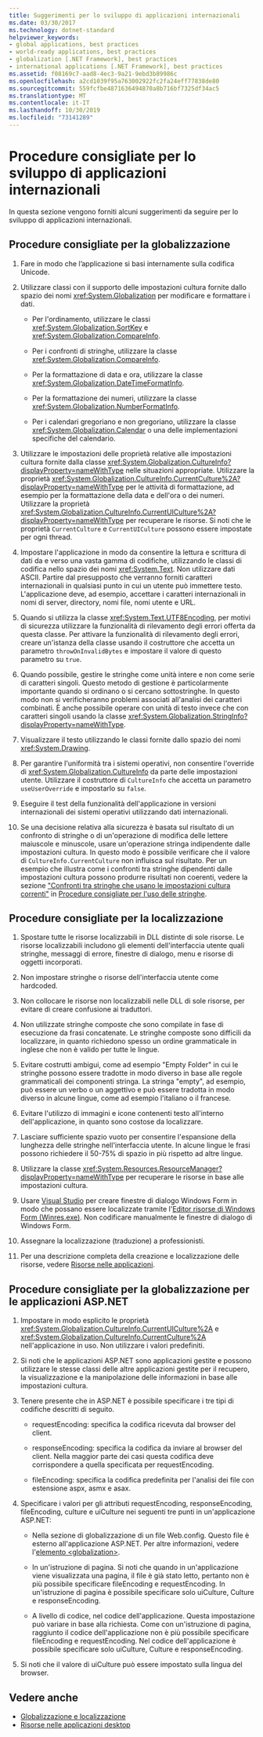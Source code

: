 ```yaml
---
title: Suggerimenti per lo sviluppo di applicazioni internazionali
ms.date: 03/30/2017
ms.technology: dotnet-standard
helpviewer_keywords:
- global applications, best practices
- world-ready applications, best practices
- globalization [.NET Framework], best practices
- international applications [.NET Framework], best practices
ms.assetid: f08169c7-aad8-4ec3-9a21-9ebd3b89986c
ms.openlocfilehash: a2cd1039f95a763002922fc2fa24eff77838de80
ms.sourcegitcommit: 559fcfbe4871636494870a8b716bf7325df34ac5
ms.translationtype: MT
ms.contentlocale: it-IT
ms.lasthandoff: 10/30/2019
ms.locfileid: "73141289"
---
```

# <a name="best-practices-for-developing-world-ready-applications"></a>Procedure consigliate per lo sviluppo di applicazioni internazionali

In questa sezione vengono forniti alcuni suggerimenti da seguire per lo sviluppo di applicazioni internazionali.

## <a name="globalization-best-practices"></a>Procedure consigliate per la globalizzazione

1. Fare in modo che l’applicazione si basi internamente sulla codifica Unicode.

2. Utilizzare classi con il supporto delle impostazioni cultura fornite dallo spazio dei nomi <xref:System.Globalization> per modificare e formattare i dati.

    - Per l'ordinamento, utilizzare le classi <xref:System.Globalization.SortKey> e <xref:System.Globalization.CompareInfo>.

    - Per i confronti di stringhe, utilizzare la classe <xref:System.Globalization.CompareInfo>.

    - Per la formattazione di data e ora, utilizzare la classe <xref:System.Globalization.DateTimeFormatInfo>.

    - Per la formattazione dei numeri, utilizzare la classe <xref:System.Globalization.NumberFormatInfo>.

    - Per i calendari gregoriano e non gregoriano, utilizzare la classe <xref:System.Globalization.Calendar> o una delle implementazioni specifiche del calendario.

3. Utilizzare le impostazioni delle proprietà relative alle impostazioni cultura fornite dalla classe <xref:System.Globalization.CultureInfo?displayProperty=nameWithType> nelle situazioni appropriate. Utilizzare la proprietà <xref:System.Globalization.CultureInfo.CurrentCulture%2A?displayProperty=nameWithType> per le attività di formattazione, ad esempio per la formattazione della data e dell'ora o dei numeri. Utilizzare la proprietà <xref:System.Globalization.CultureInfo.CurrentUICulture%2A?displayProperty=nameWithType> per recuperare le risorse. Si noti che le proprietà `CurrentCulture` e `CurrentUICulture` possono essere impostate per ogni thread.

4. Impostare l'applicazione in modo da consentire la lettura e scrittura di dati da e verso una vasta gamma di codifiche, utilizzando le classi di codifica nello spazio dei nomi <xref:System.Text>. Non utilizzare dati ASCII. Partire dal presupposto che verranno forniti caratteri internazionali in qualsiasi punto in cui un utente può immettere testo. L'applicazione deve, ad esempio, accettare i caratteri internazionali in nomi di server, directory, nomi file, nomi utente e URL.

5. Quando si utilizza la classe <xref:System.Text.UTF8Encoding>, per motivi di sicurezza utilizzare la funzionalità di rilevamento degli errori offerta da questa classe. Per attivare la funzionalità di rilevamento degli errori, creare un'istanza della classe usando il costruttore che accetta un parametro `throwOnInvalidBytes` e impostare il valore di questo parametro su `true`.

6. Quando possibile, gestire le stringhe come unità intere e non come serie di caratteri singoli. Questo metodo di gestione è particolarmente importante quando si ordinano o si cercano sottostringhe. In questo modo non si verificheranno problemi associati all'analisi dei caratteri combinati. È anche possibile operare con unità di testo invece che con caratteri singoli usando la classe <xref:System.Globalization.StringInfo?displayProperty=nameWithType>.

7. Visualizzare il testo utilizzando le classi fornite dallo spazio dei nomi <xref:System.Drawing>.

8. Per garantire l'uniformità tra i sistemi operativi, non consentire l'override di <xref:System.Globalization.CultureInfo> da parte delle impostazioni utente. Utilizzare il costruttore di `CultureInfo` che accetta un parametro `useUserOverride` e impostarlo su `false`.

9. Eseguire il test della funzionalità dell'applicazione in versioni internazionali dei sistemi operativi utilizzando dati internazionali.

10. Se una decisione relativa alla sicurezza è basata sul risultato di un confronto di stringhe o di un'operazione di modifica delle lettere maiuscole e minuscole, usare un'operazione stringa indipendente dalle impostazioni cultura. In questo modo è possibile verificare che il valore di `CultureInfo.CurrentCulture` non influisca sul risultato. Per un esempio che illustra come i confronti tra stringhe dipendenti dalle impostazioni cultura possono produrre risultati non coerenti, vedere la sezione ["Confronti tra stringhe che usano le impostazioni cultura correnti"](../../../docs/standard/base-types/best-practices-strings.md#string-comparisons-that-use-the-current-culture) in [Procedure consigliate per l'uso delle stringhe](../../../docs/standard/base-types/best-practices-strings.md).

## <a name="localization-best-practices"></a>Procedure consigliate per la localizzazione

1. Spostare tutte le risorse localizzabili in DLL distinte di sole risorse. Le risorse localizzabili includono gli elementi dell'interfaccia utente quali stringhe, messaggi di errore, finestre di dialogo, menu e risorse di oggetti incorporati.

2. Non impostare stringhe o risorse dell'interfaccia utente come hardcoded.

3. Non collocare le risorse non localizzabili nelle DLL di sole risorse, per evitare di creare confusione ai traduttori.

4. Non utilizzate stringhe composte che sono compilate in fase di esecuzione da frasi concatenate. Le stringhe composte sono difficili da localizzare, in quanto richiedono spesso un ordine grammaticale in inglese che non è valido per tutte le lingue.

5. Evitare costrutti ambigui, come ad esempio "Empty Folder" in cui le stringhe possono essere tradotte in modo diverso in base alle regole grammaticali dei componenti stringa. La stringa "empty", ad esempio, può essere un verbo o un aggettivo e può essere tradotta in modo diverso in alcune lingue, come ad esempio l'italiano o il francese.

6. Evitare l'utilizzo di immagini e icone contenenti testo all'interno dell'applicazione, in quanto sono costose da localizzare.

7. Lasciare sufficiente spazio vuoto per consentire l'espansione della lunghezza delle stringhe nell'interfaccia utente. In alcune lingue le frasi possono richiedere il 50-75% di spazio in più rispetto ad altre lingue.

8. Utilizzare la classe <xref:System.Resources.ResourceManager?displayProperty=nameWithType> per recuperare le risorse in base alle impostazioni cultura.

9. Usare [Visual Studio](https://visualstudio.microsoft.com/vs/?utm_medium=microsoft&utm_source=docs.microsoft.com&utm_campaign=inline+link) per creare finestre di dialogo Windows Form in modo che possano essere localizzate tramite l'[Editor risorse di Windows Form (Winres.exe)](../../../docs/framework/tools/winres-exe-windows-forms-resource-editor.md). Non codificare manualmente le finestre di dialogo di Windows Form.

10. Assegnare la localizzazione (traduzione) a professionisti.

11. Per una descrizione completa della creazione e localizzazione delle risorse, vedere [Risorse nelle applicazioni](../../../docs/framework/resources/index.md).

## <a name="globalization-best-practices-for-aspnet-applications"></a>Procedure consigliate per la globalizzazione per le applicazioni ASP.NET

1. Impostare in modo esplicito le proprietà <xref:System.Globalization.CultureInfo.CurrentUICulture%2A> e <xref:System.Globalization.CultureInfo.CurrentCulture%2A> nell'applicazione in uso. Non utilizzare i valori predefiniti.

2. Si noti che le applicazioni ASP.NET sono applicazioni gestite e possono utilizzare le stesse classi delle altre applicazioni gestite per il recupero, la visualizzazione e la manipolazione delle informazioni in base alle impostazioni cultura.

3. Tenere presente che in ASP.NET è possibile specificare i tre tipi di codifiche descritti di seguito.

    - requestEncoding: specifica la codifica ricevuta dal browser del client.

    - responseEncoding: specifica la codifica da inviare al browser del client. Nella maggior parte dei casi questa codifica deve corrispondere a quella specificata per requestEncoding.

    - fileEncoding: specifica la codifica predefinita per l'analisi dei file con estensione aspx, asmx e asax.

4. Specificare i valori per gli attributi requestEncoding, responseEncoding, fileEncoding, culture e uiCulture nei seguenti tre punti in un'applicazione ASP.NET:

    - Nella sezione di globalizzazione di un file Web.config. Questo file è esterno all'applicazione ASP.NET. Per altre informazioni, vedere l'[elemento \<globalization>](https://docs.microsoft.com/previous-versions/dotnet/netframework-4.0/hy4kkhe0(v=vs.100)).

    - In un'istruzione di pagina. Si noti che quando in un'applicazione viene visualizzata una pagina, il file è già stato letto, pertanto non è più possibile specificare fileEncoding e requestEncoding. In un'istruzione di pagina è possibile specificare solo uiCulture, Culture e responseEncoding.

    - A livello di codice, nel codice dell'applicazione. Questa impostazione può variare in base alla richiesta. Come con un'istruzione di pagina, raggiunto il codice dell'applicazione non è più possibile specificare fileEncoding e requestEncoding. Nel codice dell'applicazione è possibile specificare solo uiCulture, Culture e responseEncoding.

5. Si noti che il valore di uiCulture può essere impostato sulla lingua del browser.

## <a name="see-also"></a>Vedere anche

- [Globalizzazione e localizzazione](../../../docs/standard/globalization-localization/index.md)
- [Risorse nelle applicazioni desktop](../../../docs/framework/resources/index.md)
